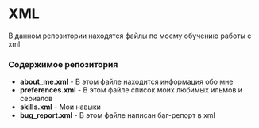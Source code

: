 # **XML**

В данном репозитории находятся файлы по моему обучению работы с xml

### Содержимое репозитория
- **about_me.xml** - В этом файле находится информация обо мне
- **preferences.xml** - В этом файле список моих любимых ильмов и сериалов
- **skills.xml** - Мои навыки
- **bug_report.xml** - В этом файле написан баг-репорт в xml


